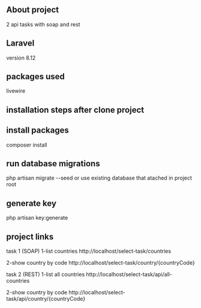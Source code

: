 ## About project

2 api tasks with soap and rest

## Laravel

version 8.12


## packages used

livewire

## installation steps after clone project

## install packages

composer install

## run database migrations

php artisan migrate --seed
or use existing database that atached in project root

## generate key

php artisan key:generate

## project links

task 1 (SOAP)
1-list countries
http://localhost/select-task/countries

2-show country by code
http://localhost/select-task/country/{countryCode}


task 2 (REST)
1-list all countries
http://localhost/select-task/api/all-countries

2-show country by code
http://localhost/select-task/api/country/{countryCode}

